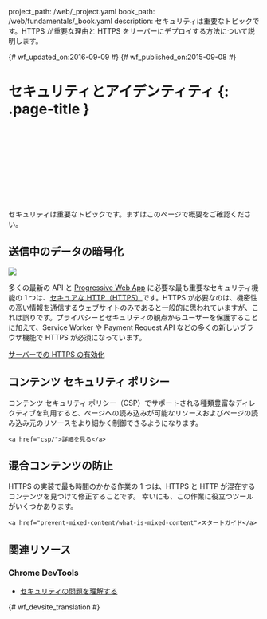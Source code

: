 project_path: /web/_project.yaml
book_path: /web/fundamentals/_book.yaml
description: セキュリティは重要なトピックです。HTTPS が重要な理由と HTTPS をサーバーにデプロイする方法について説明します。

{# wf_updated_on:2016-09-09 #}
{# wf_published_on:2015-09-08 #}

# セキュリティとアイデンティティ {: .page-title }

<div class="video-wrapper">
  <iframe class="devsite-embedded-youtube-video" data-video-id="pgBQn_z3zRE"
          data-autohide="1" data-showinfo="0" frameborder="0" allowfullscreen>
  </iframe>
</div>

セキュリティは重要なトピックです。まずはこのページで概要をご確認ください。 

<div class="clearfix"></div>


##  送信中のデータの暗号化

<img src="/web/images/content-https-2x.jpg" class="attempt-right">

多くの最新の API と [Progressive Web App](/web/progressive-web-apps/) に必要な最も重要なセキュリティ機能の 1 つは、[セキュアな HTTP（HTTPS）](encrypt-in-transit/why-https)です。HTTPS が必要なのは、機密性の高い情報を通信するウェブサイトのみであると一般的に思われていますが、これは誤りです。プライバシーとセキュリティの観点からユーザーを保護することに加えて、Service Worker や Payment Request API などの多くの新しいブラウザ機能で HTTPS が必須になっています。

[サーバーでの HTTPS の有効化](/web/fundamentals/security/encrypt-in-transit/enable-https)

<div class="attempt-left">
  <h2>コンテンツ セキュリティ ポリシー</h2>
  <p>
    コンテンツ セキュリティ ポリシー（CSP）でサポートされる種類豊富なディレクティブを利用すると、ページへの読み込みが可能なリソースおよびページの読み込み元のリソースをより細かく制御できるようになります。<br>


    <a href="csp/">詳細を見る</a>
  </p>
</div>
<div class="attempt-right">
  <h2>混合コンテンツの防止</h2>
  <p>
    HTTPS の実装で最も時間のかかる作業の 1 つは、HTTPS と HTTP が混在するコンテンツを見つけて修正することです。
幸いにも、この作業に役立つツールがいくつかあります。<br>

    <a href="prevent-mixed-content/what-is-mixed-content">スタートガイド</a>
  </p>
</div>

<div style="clear:both"></div>

##  関連リソース

### Chrome DevTools

* [セキュリティの問題を理解する](/web/tools/chrome-devtools/security)





{# wf_devsite_translation #}
